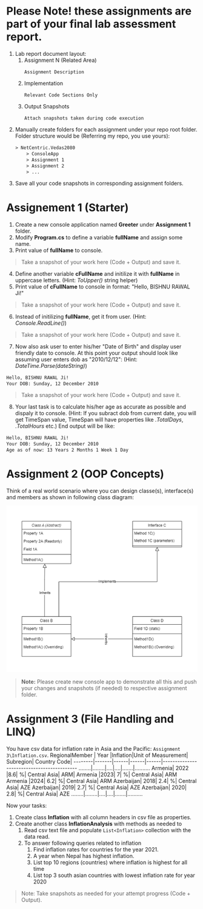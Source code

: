 # Please Note! these assignments are part of your final lab assessment report.
1. Lab report document layout:
    1. Assignment N (Related Area)
        ```
        Assignment Description
        ```
    1. Implementation
        ```
        Relevant Code Sections Only
        ```
    1. Output Snapshots
        ```
        Attach snapshots taken during code execution
        ```
1. Manually create folders for each assignment under your repo root folder. Folder structure would be (Referring my repo, you use yours):
    ```
    > NetCentric.Vedas2080
        > ConsoleApp
        > Assignment 1
        > Assignment 2
        > ...
    ```
1. Save all your code snapshots in corresponding assignment folders. 

# Assignement 1 (Starter)

1. Create a new console application named **Greeter** under **Assignment 1** folder.
1. Modify **Program.cs** to define a variable **fullName** and assign some name.
1. Print value of **fullName** to console.
> Take a snapshot of your work here (Code + Output) and save it. 
4. Define another variable **cFullName** and initilize it with **fullName** in uppercase letters. (Hint: *ToUpper()* string helper)
1. Print value of **cFullName** to console in format: "Hello, BISHNU RAWAL Ji!"
> Take a snapshot of your work here (Code + Output) and save it. 
6. Instead of initilizing **fullName**, get it from user. (Hint: *Console.ReadLine()*)
> Take a snapshot of your work here (Code + Output) and save it. 
7. Now also ask user to enter his/her "Date of Birth" and display user friendly date to console. At this point your output should look like assuming user enters dob as "2010/12/12": (Hint: *DateTime.Parse(dateString)*)
```
Hello, BISHNU RAWAL Ji!
Your DOB: Sunday, 12 December 2010
```
> Take a snapshot of your work here (Code + Output) and save it. 
8. Your last task is to calculate his/her age as accurate as possible and dispaly it to console. (Hint: If you subract dob from current date, you will get TimeSpan value, TimeSpan will have properties like *.TotalDays*, *.TotalHours* etc.) End output will be like:
```
Hello, BISHNU RAWAL Ji!
Your DOB: Sunday, 12 December 2010
Age as of now: 13 Years 2 Months 1 Week 1 Day
```
# Assignment 2 (OOP Concepts)

Think of a real world scenario where you can design classe(s), interface(s) and members as shown in following class diagram:

![alt text](/Assignment%202/Assignment2.png)

> **Note:** Please create new console app to demonstrate all this and push your changes and snapshots (if needed) to respective assignment folder.

# Assignment 3 (File Handling and LINQ)

You have csv data for inflation rate in Asia and the Pacific: `Assignment 3\Inflation.csv`. 
RegionalMember | Year |Inflation|Unit of Measurement| Subregion| Country Code|
--------|-------|------|------|------|-------------------------------------------
........|........|....|....|.......|..........
Armenia|	2022	|8.6|	%|	Central Asia|	ARM|
Armenia	|2023|	7|	%|	Central Asia|	ARM
Armenia	|2024|	6.2|	%|	Central Asia|	ARM
Azerbaijan|	2018|	2.4|	%|	Central Asia|	AZE
Azerbaijan|	2019|	2.7|	%|	Central Asia|	AZE
Azerbaijan|	2020|	2.8|	%|	Central Asia|	AZE
........|........|....|....|.......|..........

Now your tasks:
1. Create class **Inflation** with all column headers in csv file as properties.
2. Create another class **InflationAnalysis** with methods as needed to
    1. Read csv text file and populate `List<Inflation>` collection with the data read.
    2. To answer following queries related to inflation
        1. Find inflation rates for countries for the year 2021.
        2. A year when Nepal has highest inflation.
        3. List top 10 regions (countries) where inflation is highest for all time
        4. List top 3 south asian countries with lowest inflation rate for year 2020

> Note: Take snapshots as needed for your attempt progress (Code + Output).
